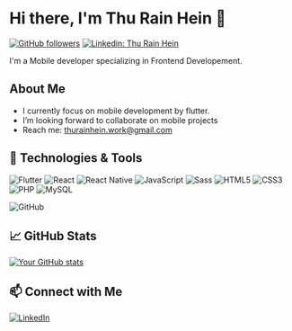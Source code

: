 
# Hi there, I'm Thu Rain Hein 👋

[![GitHub followers](https://img.shields.io/github/followers/nashxHein2003?label=Follow&style=social)](https://github.com/nashxHein2003/?tab=followers)
[![Linkedin: Thu Rain Hein](https://img.shields.io/badge/-thurainhein-blue?style=flat-square&logo=Linkedin&logoColor=white&link=https://www.linkedin.com/in/thurainhein/)]([https://www.linkedin.com/in/thurainhein/](https://www.linkedin.com/in/thu-rain-hein-67b125286?lipi=urn%3Ali%3Apage%3Ad_flagship3_profile_view_base_contact_details%3BRP68FrfZS9a6KLHRX5neeQ%3D%3D))

I'm a Mobile developer specializing in Frontend Developement. 

## About Me

-  I currently focus on mobile development by flutter.
-  I’m looking forward to collaborate on mobile projects
-  Reach me: thurainhein.work@gmail.com

## 🔧 Technologies & Tools

![Flutter](https://img.shields.io/badge/-Flutter-02569B?style=flat-square&logo=flutter&logoColor=white)
![React](https://img.shields.io/badge/-React-61DAFB?style=flat-square&logo=react&logoColor=white)
![React Native](https://img.shields.io/badge/-React%20Native-61DAFB?style=flat-square&logo=react&logoColor=white)
![JavaScript](https://img.shields.io/badge/-JavaScript-F7DF1E?style=flat-square&logo=javascript&logoColor=black)
![Sass](https://img.shields.io/badge/-Sass-CC6699?style=flat-square&logo=sass&logoColor=white)
![HTML5](https://img.shields.io/badge/-HTML5-E34F26?style=flat-square&logo=html5&logoColor=white)
![CSS3](https://img.shields.io/badge/-CSS3-1572B6?style=flat-square&logo=css3&logoColor=white)
![PHP](https://img.shields.io/badge/-PHP-777BB4?style=flat-square&logo=php&logoColor=white)
![MySQL](https://img.shields.io/badge/-MySQL-4479A1?style=flat-square&logo=mysql&logoColor=white)

![GitHub](https://img.shields.io/badge/-GitHub-black?style=flat-square&logo=github)

## 📈 GitHub Stats

[![Your GitHub stats](https://github-readme-stats.vercel.app/api?username=nashxHein2003&show_icons=true&theme=radical)](https://github.com/nashxHein2003)


## 📫 Connect with Me

[![LinkedIn](https://img.shields.io/badge/LinkedIn-Connect-blue?style=for-the-badge&logo=linkedin)]([https://www.linkedin.com/in/thurainhein/](https://www.linkedin.com/in/thu-rain-hein-67b125286?lipi=urn%3Ali%3Apage%3Ad_flagship3_profile_view_base_contact_details%3BRP68FrfZS9a6KLHRX5neeQ%3D%3D))




